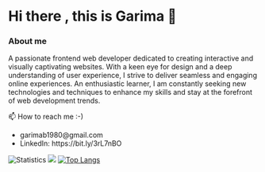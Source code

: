 # Hi there , this is Garima 👋
<h3>About me</h3>
<p>A passionate frontend web developer dedicated to creating interactive and visually captivating websites. With a keen eye for design and a deep understanding of user experience, I strive to deliver seamless and engaging online experiences. An enthusiastic learner, I am constantly seeking new technologies and techniques to enhance my skills and stay at the forefront of web development trends.</p>
📫 How to reach me :-) <br>
<ul>
 <li> garimab1980@gmail.com</li> 
  <li>
    LinkedIn: https://bit.ly/3rL7nBO
  </li>
</ul>


![Statistics](http://github-profile-summary-cards.vercel.app/api/cards/stats?username=Garima3110&theme=nord_bright) 
![](http://github-profile-summary-cards.vercel.app/api/cards/productive-time?username=Garima3110&theme=nord_bright&utcOffset=1)
[![Top Langs](https://github-readme-stats.vercel.app/api/top-langs/?username=Garima3110)](https://github.com/Garima3110/github-readme-stats)


